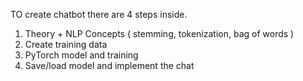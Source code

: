 TO create chatbot there are 4 steps inside.
1) Theory + NLP Concepts ( stemming, tokenization, bag of words )
2) Create training data
3) PyTorch model and training
4) Save/load model and implement the chat